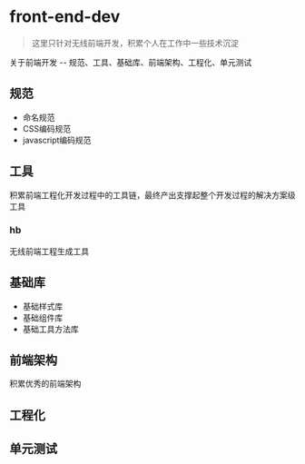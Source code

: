 # front-end-dev
> 这里只针对无线前端开发，积累个人在工作中一些技术沉淀

关于前端开发 -- 规范、工具、基础库、前端架构、工程化、单元测试

## 规范
* 命名规范
* CSS编码规范
* javascript编码规范

## 工具
积累前端工程化开发过程中的工具链，最终产出支撑起整个开发过程的解决方案级工具

### hb
无线前端工程生成工具

## 基础库
* 基础样式库
* 基础组件库
* 基础工具方法库

## 前端架构
积累优秀的前端架构

## 工程化

## 单元测试
